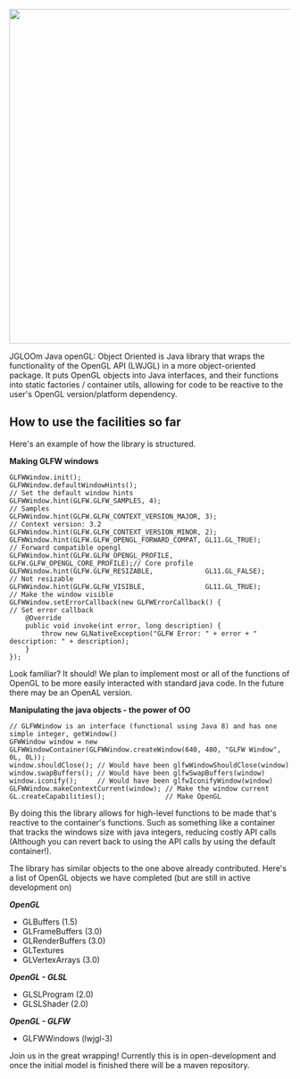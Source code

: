<img align="center" src="https://i.imgsafe.org/fa48aa1.png" width=600></img>
 
JGLOOm Java openGL: Object Oriented is Java library that wraps the functionality of the OpenGL API (LWJGL) in a more object-oriented package. It puts OpenGL objects into Java interfaces, and their functions into static factories /
container utils, allowing for code to be reactive to the user's OpenGL version/platform dependency.
 
How to use the facilities so far
---------------------------------
 
Here's an example of how the library is structured.
 
**Making GLFW windows**
 
```
GLFWWindow.init();
GLFWWindow.defaultWindowHints();                                                // Set the default window hints 
GLFWWindow.hint(GLFW.GLFW_SAMPLES, 4);                                          // Samples
GLFWWindow.hint(GLFW.GLFW_CONTEXT_VERSION_MAJOR, 3);                            // Context version: 3.2
GLFWWindow.hint(GLFW.GLFW_CONTEXT_VERSION_MINOR, 2);
GLFWWindow.hint(GLFW.GLFW_OPENGL_FORWARD_COMPAT, GL11.GL_TRUE);                 // Forward compatible opengl
GLFWWindow.hint(GLFW.GLFW_OPENGL_PROFILE,        GLFW.GLFW_OPENGL_CORE_PROFILE);// Core profile
GLFWWindow.hint(GLFW.GLFW_RESIZABLE,             GL11.GL_FALSE);                // Not resizable
GLFWWindow.hint(GLFW.GLFW_VISIBLE,               GL11.GL_TRUE);                 // Make the window visible
GLFWWindow.setErrorCallback(new GLFWErrorCallback() {                           // Set error callback
    @Override
    public void invoke(int error, long description) {
        throw new GLNativeException("GLFW Error: " + error + " description: " + description);
    }
});
```
 
Look familiar? It should! We plan to implement most or all of the functions of OpenGL to be more easily interacted with standard java code. In the future there may be an OpenAL version.
 
**Manipulating the java objects - the power of OO**
```
// GLFWWindow is an interface (functional using Java 8) and has one simple integer, getWindow()
GFWWindow window = new GLFWWindowContainer(GLFWWindow.createWindow(640, 480, "GLFW Window", 0L, 0L));
window.shouldClose(); // Would have been glfwWindowShouldClose(window)
window.swapBuffers(); // Would have been glfwSwapBuffers(window)
window.iconify();     // Would have been glfwIconifyWindow(window)
GLFWWindow.makeContextCurrent(window); // Make the window current
GL.createCapabilities();               // Make OpenGL
```
 
By doing this the library allows for high-level functions to be made that's reactive to the container's functions. Such as something like a container that tracks the windows size with java integers, reducing costly API calls (Although you can revert back to using the API calls by using the default container!).
 
The library has similar objects to the one above already contributed. Here's a list of OpenGL objects we have completed (but are still in active development on) 
 
***OpenGL***
- GLBuffers (1.5)
- GLFrameBuffers (3.0)
- GLRenderBuffers (3.0)
- GLTextures
- GLVertexArrays (3.0)

***OpenGL - GLSL***
- GLSLProgram (2.0)
- GLSLShader (2.0)

***OpenGL - GLFW***
- GLFWWindows (lwjgl-3)

Join us in the great wrapping! Currently this is in open-development and once the initial model is finished there will be a maven repository.
